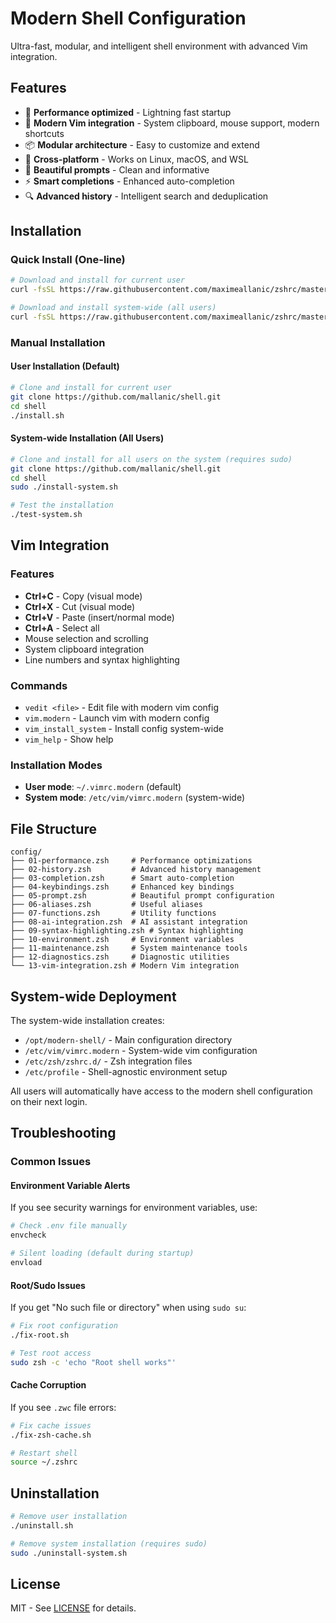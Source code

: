 # Modern Shell Configuration

Ultra-fast, modular, and intelligent shell environment with advanced Vim integration.

## Features

- 🚀 **Performance optimized** - Lightning fast startup
- 🎨 **Modern Vim integration** - System clipboard, mouse support, modern shortcuts
- 📦 **Modular architecture** - Easy to customize and extend
- 🔧 **Cross-platform** - Works on Linux, macOS, and WSL
- 🌈 **Beautiful prompts** - Clean and informative
- ⚡ **Smart completions** - Enhanced auto-completion
- 🔍 **Advanced history** - Intelligent search and deduplication

## Installation

### Quick Install (One-line)

```bash
# Download and install for current user
curl -fsSL https://raw.githubusercontent.com/maximeallanic/zshrc/master/install-remote.sh | bash

# Download and install system-wide (all users)
curl -fsSL https://raw.githubusercontent.com/maximeallanic/zshrc/master/install-system-remote.sh | sudo bash
```

### Manual Installation

#### User Installation (Default)

```bash
# Clone and install for current user
git clone https://github.com/mallanic/shell.git
cd shell
./install.sh
```

#### System-wide Installation (All Users)

```bash
# Clone and install for all users on the system (requires sudo)
git clone https://github.com/mallanic/shell.git
cd shell
sudo ./install-system.sh

# Test the installation
./test-system.sh
```

## Vim Integration

### Features

- **Ctrl+C** - Copy (visual mode)
- **Ctrl+X** - Cut (visual mode)
- **Ctrl+V** - Paste (insert/normal mode)
- **Ctrl+A** - Select all
- Mouse selection and scrolling
- System clipboard integration
- Line numbers and syntax highlighting

### Commands

- `vedit <file>` - Edit file with modern vim config
- `vim.modern` - Launch vim with modern config
- `vim_install_system` - Install config system-wide
- `vim_help` - Show help

### Installation Modes

- **User mode**: `~/.vimrc.modern` (default)
- **System mode**: `/etc/vim/vimrc.modern` (system-wide)

## File Structure

```
config/
├── 01-performance.zsh     # Performance optimizations
├── 02-history.zsh         # Advanced history management
├── 03-completion.zsh      # Smart auto-completion
├── 04-keybindings.zsh     # Enhanced key bindings
├── 05-prompt.zsh          # Beautiful prompt configuration
├── 06-aliases.zsh         # Useful aliases
├── 07-functions.zsh       # Utility functions
├── 08-ai-integration.zsh  # AI assistant integration
├── 09-syntax-highlighting.zsh # Syntax highlighting
├── 10-environment.zsh     # Environment variables
├── 11-maintenance.zsh     # System maintenance tools
├── 12-diagnostics.zsh     # Diagnostic utilities
└── 13-vim-integration.zsh # Modern Vim integration
```

## System-wide Deployment

The system-wide installation creates:

- `/opt/modern-shell/` - Main configuration directory
- `/etc/vim/vimrc.modern` - System-wide vim configuration
- `/etc/zsh/zshrc.d/` - Zsh integration files
- `/etc/profile` - Shell-agnostic environment setup

All users will automatically have access to the modern shell configuration on their next login.

## Troubleshooting

### Common Issues

#### Environment Variable Alerts

If you see security warnings for environment variables, use:

```bash
# Check .env file manually
envcheck

# Silent loading (default during startup)
envload
```

#### Root/Sudo Issues

If you get "No such file or directory" when using `sudo su`:

```bash
# Fix root configuration
./fix-root.sh

# Test root access
sudo zsh -c 'echo "Root shell works"'
```

#### Cache Corruption

If you see `.zwc` file errors:

```bash
# Fix cache issues
./fix-zsh-cache.sh

# Restart shell
source ~/.zshrc
```

## Uninstallation

```bash
# Remove user installation
./uninstall.sh

# Remove system installation (requires sudo)
sudo ./uninstall-system.sh
```

## License

MIT - See [LICENSE](LICENSE) for details.

